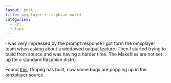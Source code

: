 ```yaml
---
layout: post
title: omxplayer + raspbian build
categories:
  - RPi
  - tips
---
```


I was very impressed by the prompt response I got form the omxplayer team when asking about a windowed output feature.  Then I started trying to build from source and was having a harder time.  The Makefiles are not set up for a standard Raspbian distro.

Found [this](https://github.com/huceke/omxplayer/issues/73#issuecomment-12645858), ffmpeg has built, now some bugs are popping up in the omxplayer source.  
